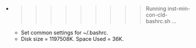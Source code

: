 * >>>>>>>>> Running inst-min-con-cld-bashrc.sh ...
  * Set common settings for ~/.bashrc.
  * Disk size = 1197508K. Space Used = 36K.
